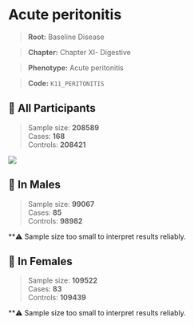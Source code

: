 # Acute peritonitis

> **Root:** Baseline Disease  

> **Chapter:** Chapter XI- Digestive  

> **Phenotype:** Acute peritonitis  

> **Code:** `K11_PERITONITIS`

## 🧪 All Participants  
> Sample size: **208589**  
> Cases: **168**  
> Controls: **208421**
<img src="/Disease/Figures/ALL/Baseline/K11_PERITONITIS.png"/>
<CsvTable src="/public/Disease/Data/ALL/Baseline/LG_K11_PERITONITIS.csv" label="🔍 View full results" />

## 👨 In Males  
> Sample size: **99067**  
> Cases: **85**  
> Controls: **98982**

**⚠️ Sample size too small to interpret results reliably.

## 👩 In Females  
> Sample size: **109522**  
> Cases: **83**  
> Controls: **109439**

**⚠️ Sample size too small to interpret results reliably.
